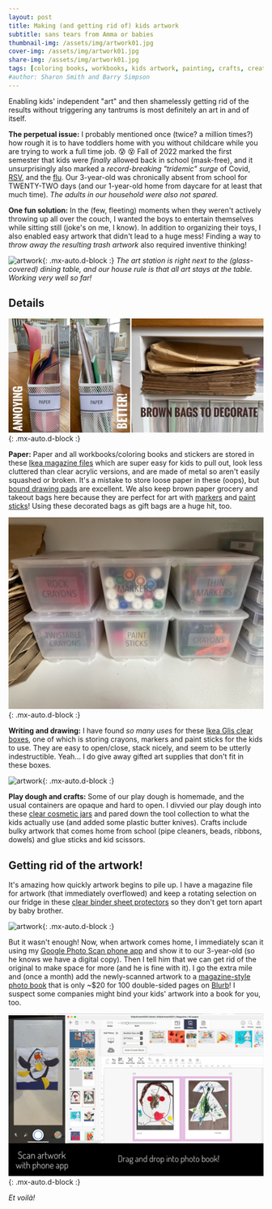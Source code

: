 ```yaml
---
layout: post
title: Making (and getting rid of) kids artwork
subtitle: sans tears from Amma or babies
thumbnail-img: /assets/img/artwork01.jpg
cover-img: /assets/img/artwork01.jpg
share-img: /assets/img/artwork01.jpg
tags: [coloring books, workbooks, kids artwork, painting, crafts, creativity, photo books]
#author: Sharon Smith and Barry Simpson
---
```


Enabling kids' independent "art" and then shamelessly getting rid of the results without triggering any tantrums is most definitely an art in and of itself.

**The perpetual issue:** I probably mentioned once (twice? a million times?) how rough it is to have toddlers home with you without
childcare while you are trying to work a full time job. :cold_sweat: :dizzy_face: Fall of 2022 marked the first semester that kids were *finally*
allowed back in school (mask-free), and it unsurprisingly also marked a *record-breaking "tridemic" surge* of 
Covid, [RSV](https://www.ncbi.nlm.nih.gov/pmc/articles/PMC9844019/), and the [flu](https://www.vox.com/2022/12/6/23494948/flu-influenza-rsv-covid-vaccine-chart-tripledemic-tridemic). 
Our 3-year-old was chronically absent from school for TWENTY-TWO days (and our 1-year-old home from daycare for at least that much time). 
*The adults in our household were also not spared.*

**One fun solution:** In the (few, fleeting) moments when they weren't actively throwing up all over the couch, 
I wanted the boys to entertain themselves while sitting still (joke's on me, I know). 
In addition to organizing their toys, I also enabled easy artwork that didn't lead to a huge mess! 
Finding a way to *throw away the resulting trash artwork* also required inventive thinking! 

![artwork](../assets/img/artwork02.jpg){: .mx-auto.d-block :}
*The art station is right next to the (glass-covered) dining table, and our house rule is that all art stays at the table. Working very well so far!*

## Details

![artwork](../assets/img/artwork04.jpg){: .mx-auto.d-block :}

**Paper:** Paper and all workbooks/coloring books and stickers are stored in these [Ikea magazine files](https://www.ikea.com/us/en/p/droenjoens-magazine-file-white-10439694/) 
which are super easy for kids to pull out, look less cluttered than clear acrylic versions, and are made of metal so aren't easily squashed or broken. It's a mistake to store
loose paper in these (oops), but [bound drawing pads](https://www.amazon.com/Melissa-Doug-Drawing-Paper-inches/dp/B01AW5V7PE) are excellent. We also keep
brown paper grocery and takeout bags here because they are perfect for 
art with [markers](https://www.amazon.com/Crayola-Pip-Squeaks-Skinnies-Washable-Markers/dp/B0019665DK) and [paint sticks](https://www.amazon.com/Giftable-Twistable-Including-Scrapbooking-Journaling/dp/B01AUP5U04)!
Using these decorated bags as gift bags are a huge hit, too.

![artwork](../assets/img/artwork09.jpg){: .mx-auto.d-block :}

**Writing and drawing:** I have found *so many uses* for these [Ikea Glis clear boxes](https://www.ikea.com/us/en/p/glis-box-with-lid-clear-40466148/), one of which
is storing crayons, markers and paint sticks for the kids to use. They are easy to open/close, stack nicely, and seem to be utterly indestructible.
Yeah... I do give away gifted art supplies that don't fit in these boxes.

![artwork](../assets/img/artwork05.jpg){: .mx-auto.d-block :}

**Play dough and crafts:** Some of our play dough is homemade, and the usual containers are opaque and hard to open. I divvied our play 
dough into these [clear cosmetic jars](https://www.amazon.com/gp/product/B08X1MM1HT) and pared down the tool collection to what the kids actually 
use (and added some plastic butter knives). Crafts include bulky artwork that comes home from school (pipe cleaners, beads, ribbons, dowels) and 
glue sticks and kid scissors.

## Getting rid of the artwork!

It's amazing how quickly artwork begins to pile up. I have a magazine file for artwork (that immediately overflowed) and keep a 
rotating selection on our fridge in these [clear binder sheet protectors](https://www.amazon.com/Count-Diamond-Heavyweight-Protectors-Strong/dp/B085PP4D5S) 
so they don't get torn apart by baby brother. 

![artwork](../assets/img/artwork08.jpg){: .mx-auto.d-block :}

But it wasn't enough! Now, when artwork comes home, I immediately scan it using my [Google Photo Scan phone app](https://www.google.com/photos/scan/) 
and show it to our 3-year-old (so he knows we have a digital copy).
Then I tell him that we can get rid of the original to make space for more (and he is fine with it). I go the extra mile and (once a month) add the newly-scanned artwork to a 
[magazine-style photo book](https://www.blurb.com/pricing#/tab/magazines) that is only ~$20 for 100 double-sided pages on [Blurb](https://www.blurb.com/magazine)! 
I suspect some companies might bind your kids' artwork into a book for you, too.

![artwork](../assets/img/artwork07.jpg){: .mx-auto.d-block :}

*Et voilà!* 